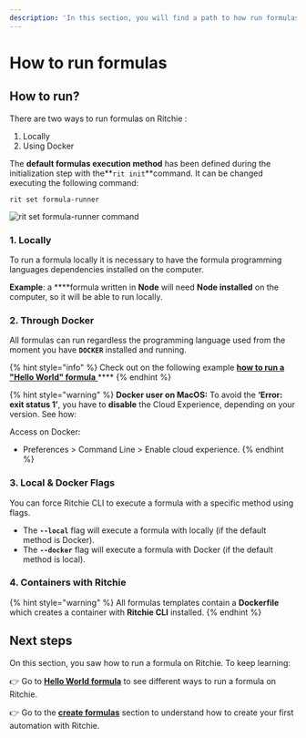 ```yaml
---
description: 'In this section, you will find a path to how run formulas using Ritchie.'
---
```


# How to run formulas

## How to run?

There are two ways to run formulas on Ritchie :

1. Locally
2. Using Docker

The **default formulas execution method** has been defined during the initialization step with the**`rit init`**command. It can be changed executing the following command:

```text
rit set formula-runner
```

![rit set formula-runner command](../../../.gitbook/assets/large-gif-1374x404-.gif)

### 1. Locally

To run a formula locally it is necessary to have the formula programming languages dependencies installed on the computer.

**Example**: a ****formula written in **Node** will need **Node installed** on the computer, so it will be able to run locally.   


### 2. Through Docker

All formulas can run regardless the programming language used from the moment you have **`DOCKER`** installed and running.

{% hint style="info" %}
Check out on the following example [**how to run a "Hello World" formula** ](hello-world-formula.md)\*\*\*\*
{% endhint %}

{% hint style="warning" %}
**Docker user on MacOS:** To avoid the **‘Error: exit status 1’**, you have to **disable** the Cloud Experience, depending on your version. See how: 

Access on Docker: 

* Preferences &gt; Command Line &gt; Enable cloud experience.
{% endhint %}

###  3. Local & Docker Flags

You can force Ritchie CLI to execute a formula with a specific method using flags.

* The **`--local`** flag will execute a formula with locally \(if the default method is Docker\). 
* The **`--docker`** flag will execute a formula with Docker \(if the default method is local\). 

### 4. Containers with Ritchie

{% hint style="warning" %}
All formulas templates contain a **Dockerfile** which creates a container with **Ritchie CLI** installed.
{% endhint %}

## Next steps 

On this section, you saw how to run a formula on Ritchie. To keep learning:

👉 Go to [**Hello World formula**](hello-world-formula.md) to see different ways to run a formula on Ritchie. 

👉 Go to the [**create formulas**](../how-to-create-formulas.md) section to understand how to create your first automation with Ritchie.

